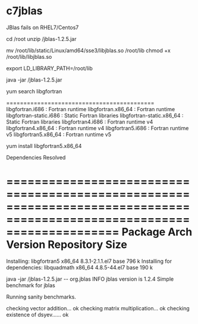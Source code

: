 # c7jblas
JBlas fails on RHEL7/Centos7

cd /root
unzip /jblas-1.2.5.jar

mv /root/lib/static/Linux/amd64/sse3/libjblas.so /root/lib
chmod +x /root/lib/libjblas.so

export LD_LIBRARY_PATH=/root/lib

java -jar /jblas-1.2.5.jar

yum search libgfortran

===========================================
libgfortran.i686 : Fortran runtime
libgfortran.x86_64 : Fortran runtime
libgfortran-static.i686 : Static Fortran libraries
libgfortran-static.x86_64 : Static Fortran libraries
libgfortran4.i686 : Fortran runtime v4
libgfortran4.x86_64 : Fortran runtime v4
libgfortran5.i686 : Fortran runtime v5
libgfortran5.x86_64 : Fortran runtime v5


yum install libgfortran5.x86_64

Dependencies Resolved

========================================================================================================================
 Package                        Arch                     Version                           Repository              Size
========================================================================================================================
Installing:
 libgfortran5                   x86_64                   8.3.1-2.1.1.el7                   base                   796 k
Installing for dependencies:
 libquadmath                    x86_64                   4.8.5-44.el7                      base                   190 k



java -jar /jblas-1.2.5.jar
-- org.jblas INFO jblas version is 1.2.4
Simple benchmark for jblas

Running sanity benchmarks.

checking vector addition... ok
checking matrix multiplication... ok
checking existence of dsyev...... ok

